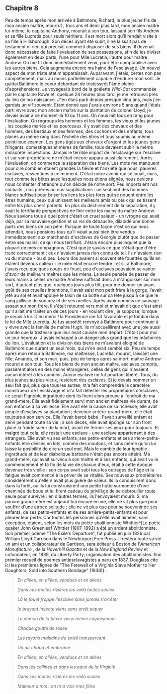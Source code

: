 ## Chapitre 8 

Peu de temps après mon arrivée à Baltimore, Richard, le plus jeune fils de mon ancien maître, mourrut ; trois ans et demi plus tard, mon ancien maître lui-même, le capitaine Anthony, mourait à son tour, laissant son fils Andrew et sa fille Lucretia pour seuls héritiers. Il est mort alors qu'il rendait visite à sa fille à Hillsborough. Son décès ayant été subit, il ne laissait pas de testament ni rien qui précisât comment disposer de ses biens. Il devenait donc nécessaire de faire l'évaluation de ses possessions, afin de les diviser également en deux parts, l'une pour Mlle Lucretia, l'autre pour maître Andrew. On me fit donc immédiatement venir, pour être comptabilisé avec les autres biens. Cela augmenta encore ma haine de l'esclavage. Un nouvel aspect de mon triste état m'apparaissait. Auparavant, j'étais, certes non pas complétement, mais au moins partiellement capable d'endurer mon sort. Je quittai Baltimore le coeur débordant de tristesseet l'âme pleine d'appréhensions. Je voyageai à bord de la goélette _Wild-Cat_ commandée par le capitaine Rowe et, quelque 24 heures plus tard, je me retrouvai près du lieu de ma naissance. J"en étais parti depuis presque cinq ans, mais j'en gardais un vif souvenir. Etant donné que j'avais environs 5 ans quand j'étais parti vivre avec mon ancien maître sur la plantation du colonel Lloyd, je devais avoir à ce moment-là 10 ou 11 ans.
  On nous mit tous en rang pour l'évaluation. 
On regroupa les hommes et les femmes, les vieux et les jeunes , les couples mariés et les pourceaux. Il y avait des chevaux et des hommes, des bestiaux et des femmes, des cochons et des enfants, tous placés au même rang dans l'échelle des êtres et tous soumis au même pointilleux examen. Les gens âgés aux cheveux d'argent et les jeunes gens fringants, domestiques et mères de famille, tous devaient subir la même indiscrète inspections. Jamais le terrible impact de l'esclavage sur l'esclave et sur son propriétaire ne m'était encore apparu aussi clairement. 
  Après l'évaluation, on commença la séparation des biens. Les mots me manquent pour dire combien étaient grandes la fièvre et l'anxiété que nous, pauvres esclaves, ressentions à ce moment. C'était notre avenir qui se jouait, mais, tout comme les bêtes avec lesquelles nous étions alignés, nous devions nous contenter d'attendre qu'on décide de notre sort. Peu importaient nos souhaits , nos prières ou nos supplications : un seul mot des hommes blancs suffisait pour briser les liens les plus forts qui se nouent entre les êtres humains, ceux qui unissent les meilleurs amis ou ceux qui se tissent entre les plus chers parents. En plus du déchirement de la séparation, il y avait la terrifiante perspectives de finir entre les mains du maître Andrew. Nous savions tous à quel point c'était un cruel salaud - un ivrogne qui avait déjà, par sa mauvaise gestion et sa vie de débauche, dilapidé une bonne parts des biens de son pére. Puisque de toute façon c'est ce qui nous attendait, nous pensions tous qu'il valait aussi bien être vendus immédiatement aux marchands d'esclaves de Géorgie plutôt que de passer entre ses mains, ce qui nous terrifiait.
J'étais encore plus inquiet que la plupart de mes compagnons. C'est que je savais ce que c'était que d'être traité correctement : eux n'avaient jamais rien connu de tel. Ils n'avaient rien vu du monde - ou si peu. Leurs dos avaient si souvent été fouettés qu'ils en étaient devenus calleux : le mien était encore tendre ; et si, à Baltimore, j'avais reçu quelques coups de fouet, peu d'esclaves pouvaient se vanter d'avoir de meilleurs maîtres que les miens. La seule pensée de passer de leurs mains à celles de maître Andrew suffisait donc à m'angoisser sur mon sort, d'autant plus que, quelques jours plus tôt, pour me donner un avant-goût de ses cruelles intentions, il avait saisi mon petit frère à la gorge, l'avait jeté au sol et avait appuyé le talon de sa botte sur sa tête jusqu'à ce que le sang jaillisse de son nez et de ses oreilles. Après avoir commis ce sauvage assaut sur mon frère, il s'était retourné vers moi et m'avait dit que c'est ainsi qu'il allait me traiter un de ces jours - en voulant dire , je suppose, lorsque je serais à lui. Dieu merci ! la Providence me fut favorable et je tombai dans le lot de Mlle Lucretia. Je fus aussitôt renvoyé à Baltimore pour continuer à y vivre avec la famille de maître Hugh. Ils m'accueillirent avec une joie aussi grande que la tristesse que leur avait causée mon départ. C'était pour moi un jour heureux. J'avais échappé à un danger plus grand que les mâchoires du lion. L'évaluation et la division des biens ne m'avaient éloigné de Baltimore que durant un seul mois, qui m'en avait semblé six.
  Peu de temps après mon retour à Baltimore, ma maîtresse, Lucretia, mourut, laissant une fille, Amanda, et son mari; puis, peu de temps après sa mort, maître Andrew mourut à son tour. Tous les biens de mon ancien maître, esclaves compris, passèrent alors en des mains étrangères, celles de gens qui n'avaient aucun intérêt à les cumuler. Aucun esclave ne fut pourtant libéré. Tous, du plus jeunes au plus vieux, restèrent des esclaves. Si je devais nommer un seul fait qui, plus que tous les autres, m'a fait comprendre le caractère monstrueux de l'esclavage et m'a fait détester les propriétaires d'esclaves, ce serait l'ignoble ingratitude dont ils firent alors preuve à l'endroit de ma grand-mère. Elle avait fidèlement servi mon ancien maîtresa vie durant, de son enfance à sa veillesse. Elle avait été la cause de sa richesse; elle avait peuplé d'esclaves sa plantation ; devenue arrière-grand-mère, elle était toujours à son service. Elle l'avait bercé bébé ; l'avait surveillé enfant et servi pendant toute sa vie ; à son décès, elle avait épongé sur son front glacé la froide sueur de la mort, avant de fermer ses yeux pour toujours. Et malgré tout cela, elle restait une esclave - une esclave appartenant à des étrangers. Elle avait vu ses enfants, ses petits-enfants et ses arrière-petits-enfants être divisés en lots, comme des moutons, et sans même qu'on lui laisse la posibilité de dire un seul mot. Mais le comble de leur ignoble ingratitude et de leur diabolique barbarie n'était pas encore atteint. Ma grand-mère, qui avait survécu à son maître et à ses enfants, qui avait vu le commencement et fa fin de la vie de chacun d'eux, était à cette époque devenue très vieille : son corps avait subi tous les outrages de l'âge et la fatigue avait commencé à la priver de sa vitalité. Ses nouveaux propriétaires considérèrent qu'elle n'avait plus guère de valeur. Ils la conduisirent donc dans la forêt, où ils lui construisirent une petite hutte surmontée d'une cheminée de boue et lui firent cadeau du privilège de se débrouiller toute seule pour survivre : en d'autres termes, ils l'envoyaient mourir. Si ma pauvre grand-mère est aujourd'hui encore en vie, elle ne vit plus que pour souffrir d'une atroce solitude ; elle ne vit plus que pour se souvenir de ses enfants, de ses petits-enfants et de ses arrière-petits-enfants et pour pleurer leur perte. Car toutes les personnes qu'elle avait aimées, sans exception, étaient, selon les mots du poète abolitionniste Whittier^[Le poète quaker John Greenleaf Whittier (1807-1892) a été un ardent abolitionniste. Son premier poème "The Exile's Departure", fut publié en juin 1826 par William Lloyd Garrison dans le Newburport Free Press. Il restera toute sa vie un ami et un collaborateur de Garrison, sera éditeur à Boston de l'_American Manufacture_ , de la _Haverhill Gazette_ et de la _New England Review_ et cofondateur, en 1839, du Liberty Party, organisation des abolitionnistes. Son premier recueil de poèmes antiesclavagistes a paru en 1837. Douglass cite ici les premières lignes de "The Farewell of a Virginia Slave Mother to Her Daughters, Sold into Southern Bondage" (1838)] : 

  >_En allées, en allées, vendues et en allées_
  
  >_Dans ces moites rizières les voilà toutes seules_ 
  
  >_Là le fouet frappe l'esclave sans jamais s'arrêter_
  
  >_le bruyant insecte viens sans arrêt piquer_
  
  >_Le démon de la fièvre viens même empoisonner_
  
  >_Chaque goutte de rosée_
  
  >_Les rayons malsains du soleil transpercent_
  
  >_Un air chaud et embrumé_
  
  >_En allées, en allées, vendues et en allées_
  
  >_Dans les collines et dans les eaux de la Virginie_
  
  >_Dans ses moites rizières les voilà seules_
  
  >_Malheur à moi : on m'a volé mes filles_

